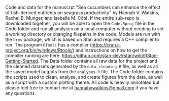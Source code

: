 Code and data for the manuscrpt "Sea cucumbers can enhance the effect of fish-derived nutrients on seagrass productivity" by Hannah V. Watkins, Rachel B. Munger, and Isabelle M. Côté. If the entire sub-repo is downloaded together, you will be able to open the `Code.Rproj` file in the Code folder and run all analyses on a local computer without needing to set a working directory or changing filepaths in the code. Models are run with the `brms` package, which is based on Stan and requires a C++ compiler to run. The program `RTools` has a compiler (https://cran.r-project.org/bin/windows/Rtools/) and instructions on how to get the compiler running are here: https://github.com/stan-dev/rstan/wiki/RStan-Getting-Started. The Data folder contains all raw data for the project and the cleaned datasets generated by the `data_cleaning.R` file, as well as all the saved model outputs from the `analyses.R` file. The Code folder contains the scripts used to clean, analyze, and create figures from the data, as well as a script with a custom plotting theme. All code is heavily annotated but please feel free to contact me at hannahvwatkins@gmail.com if you have any questions.
